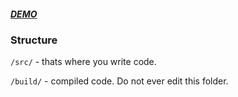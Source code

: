 ##### [DEMO](http://tonychupak.github.io/ninethemes/build/)

### Structure

`/src/` - thats where you write code.

`/build/` - compiled code. Do not ever edit this folder.
